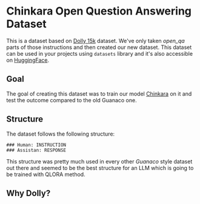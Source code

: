 # Chinkara Open Question Answering Dataset

This is a dataset based on [Dolly 15k](https://huggingface.co/datasets/databricks/databricks-dolly-15k) dataset. We've only taken *open_qa* parts of those instructions and then created our new dataset. This dataset can be used in your projects using `datasets` library and it's also accessible on [HuggingFace](https://huggingface.co/datasets/MaralGPT/chinkara_open_qa).

## Goal

The goal of creating this dataset was to train our model [Chinkara](https://github.com/prp-e/chinkara) on it and test the outcome compared to the old Guanaco one.

## Structure

The dataset follows the following structure: 

```
### Human: INSTRUCTION
### Assistan: RESPONSE
``` 

This structure was pretty much used in every other _Guanaco_ style dataset out there and seemed to be the best structure for an LLM which is going to be trained with QLORA method.

## Why Dolly?